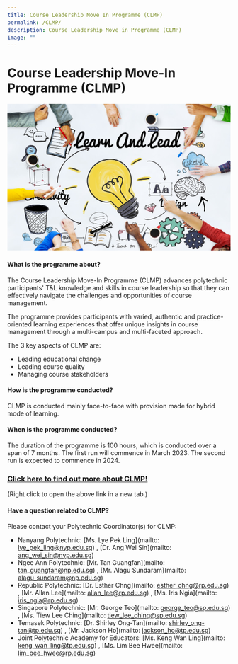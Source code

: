 ```yaml
---
title: Course Leadership Move In Programme (CLMP)
permalink: /CLMP/
description: Course Leadership Move in Programme (CLMP)
image: ""
---
```

# Course Leadership Move-In Programme (CLMP)

![](/images/53753385_ML.jpg)

#### What is the programme about?

The Course Leadership Move-In Programme (CLMP) advances polytechnic participants' T&L knowledge and skills in course leadership so that they can effectively navigate the challenges and opportunities of course management.

The programme provides participants with varied, authentic and practice-oriented learning experiences that offer unique insights in course management through a multi-campus and multi-faceted approach.

The 3 key aspects of CLMP are:
* Leading educational change
* Leading course quality
* Managing course stakeholders


#### How is the programme conducted?

CLMP is conducted mainly face-to-face with provision made for hybrid mode of learning.

#### When is the programme conducted?

The duration of the programme is 100 hours, which is conducted over a span of 7 months. The first run will commence in March 2023. The second run is expected to commence in 2024.

### [Click here to find out more about CLMP!](/files/CLMP_%20Prog%20info_%20for%20JPAcE%20website_%20updated%205%20Sept%202022%20_KWL%20.pdf)
(Right click to open the above link in a new tab.)


#### Have a question related to CLMP?

Please contact your Polytechnic Coordinator(s) for CLMP:

* Nanyang Polytechnic: [Ms. Lye Pek Ling](mailto: lye_pek_ling@nyp.edu.sg) , [Dr. Ang Wei Sin](mailto: ang_wei_sin@nyp.edu.sg)
* Ngee Ann Polytechnic: [Mr. Tan Guangfan](mailto: tan_guangfan@np.edu.sg) , [Mr. Alagu Sundaram](mailto: alagu_sundaram@np.edu.sg)
* Republic Polytechnic: [Dr. Esther Chng](mailto: esther_chng@rp.edu.sg) , [Mr. Allan Lee](mailto: allan_lee@rp.edu.sg) , [Ms. Iris Ngia](mailto: iris_ngia@rp.edu.sg)
* Singapore Polytechnic: [Mr. George Teo](mailto: george_teo@sp.edu.sg) , [Ms. Tiew Lee Ching](mailto: tiew_lee_ching@sp.edu.sg)
* Temasek Polytechnic: [Dr. Shirley Ong-Tan](mailto: shirley_ong-tan@tp.edu.sg) , [Mr. Jackson Ho](mailto: jackson_ho@tp.edu.sg)
* Joint Polytechnic Academy for Educators: [Ms. Keng Wan Ling](mailto: keng_wan_ling@tp.edu.sg) , [Ms. Lim Bee Hwee](mailto: lim_bee_hwee@rp.edu.sg)